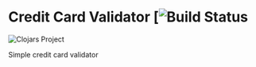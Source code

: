 # Credit Card Validator [![Build Status](https://travis-ci.org/lamuria/credit-card-validator.svg?branch=add-travis//travis-ci.org/lamuria/credit-card-validator)

![Clojars Project](http://clojars.org/credit-card-validator/latest-version.svg)

Simple credit card validator
